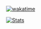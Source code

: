 [![wakatime](https://wakatime.com/badge/user/05394115-91d1-4ab6-9533-fd8d25f7104f.svg)](https://wakatime.com/@anaclumos)

<a title="Stats" href="https://wakatime.com/@anaclumos">
  <picture>
    <source media="(prefers-color-scheme: dark)" srcset="https://wakatime.com/share/@anaclumos/80665940-aee9-4368-b1f3-09fa010bbb09.svg">
    <img alt="Stats" src="https://wakatime.com/share/@anaclumos/9a6d246d-af8d-41cf-9dbc-e6c288cce405.svg">
  </picture>
</a>
